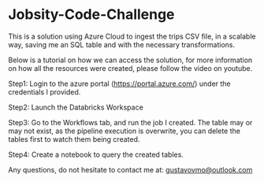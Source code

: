 # Jobsity-Code-Challenge

This is a solution using Azure Cloud to ingest the trips CSV file, in a scalable way, saving me an SQL table and with the necessary transformations.

Below is a tutorial on how we can access the solution, for more information on how all the resources were created, please follow the video on youtube.

Step1:
Login to the azure portal (https://portal.azure.com/) under the credentials I provided.

Step2: Launch the Databricks Workspace

Step3: Go to the Workflows tab, and run the job I created. The table may or may not exist, as the pipeline execution is overwrite, you can delete the tables first to watch them being created.

Step4: Create a notebook to query the created tables.

Any questions, do not hesitate to contact me at: gustavovmo@outlook.com
